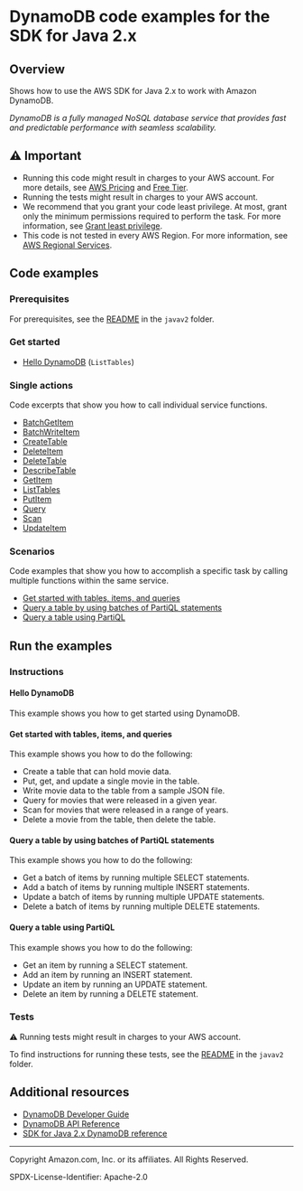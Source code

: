 # DynamoDB code examples for the SDK for Java 2.x

## Overview

Shows how to use the AWS SDK for Java 2.x to work with Amazon DynamoDB.

<!--custom.overview.start-->
<!--custom.overview.end-->

_DynamoDB is a fully managed NoSQL database service that provides fast and predictable performance with seamless scalability._

## ⚠ Important

* Running this code might result in charges to your AWS account. For more details, see [AWS Pricing](https://aws.amazon.com/pricing/) and [Free Tier](https://aws.amazon.com/free/).
* Running the tests might result in charges to your AWS account.
* We recommend that you grant your code least privilege. At most, grant only the minimum permissions required to perform the task. For more information, see [Grant least privilege](https://docs.aws.amazon.com/IAM/latest/UserGuide/best-practices.html#grant-least-privilege).
* This code is not tested in every AWS Region. For more information, see [AWS Regional Services](https://aws.amazon.com/about-aws/global-infrastructure/regional-product-services).

<!--custom.important.start-->
<!--custom.important.end-->

## Code examples

### Prerequisites

For prerequisites, see the [README](../../README.md#Prerequisites) in the `javav2` folder.


<!--custom.prerequisites.start-->
<!--custom.prerequisites.end-->

### Get started

- [Hello DynamoDB](src/main/java/com/example/dynamodb/ListTables.java#L6) (`ListTables`)


### Single actions

Code excerpts that show you how to call individual service functions.

- [BatchGetItem](src/main/java/com/example/dynamodb/BatchReadItems.java#L6)
- [BatchWriteItem](src/main/java/com/example/dynamodb/BatchWriteItems.java#L6)
- [CreateTable](src/main/java/com/example/dynamodb/CreateTable.java#L6)
- [DeleteItem](src/main/java/com/example/dynamodb/DeleteItem.java#L6)
- [DeleteTable](src/main/java/com/example/dynamodb/DeleteTable.java#L6)
- [DescribeTable](src/main/java/com/example/dynamodb/DescribeTable.java#L6)
- [GetItem](src/main/java/com/example/dynamodb/GetItem.java#L6)
- [ListTables](src/main/java/com/example/dynamodb/ListTables.java#L6)
- [PutItem](src/main/java/com/example/dynamodb/PutItem.java#L6)
- [Query](src/main/java/com/example/dynamodb/Query.java#L6)
- [Scan](src/main/java/com/example/dynamodb/DynamoDBScanItems.java#L6)
- [UpdateItem](src/main/java/com/example/dynamodb/UpdateItem.java#L6)

### Scenarios

Code examples that show you how to accomplish a specific task by calling multiple
functions within the same service.

- [Get started with tables, items, and queries](src/main/java/com/example/dynamodb/Scenario.java)
- [Query a table by using batches of PartiQL statements](src/main/java/com/example/dynamodb/ScenarioPartiQLBatch.java)
- [Query a table using PartiQL](src/main/java/com/example/dynamodb/ScenarioPartiQ.java)


<!--custom.examples.start-->
<!--custom.examples.end-->

## Run the examples

### Instructions


<!--custom.instructions.start-->
<!--custom.instructions.end-->

#### Hello DynamoDB

This example shows you how to get started using DynamoDB.



#### Get started with tables, items, and queries

This example shows you how to do the following:

- Create a table that can hold movie data.
- Put, get, and update a single movie in the table.
- Write movie data to the table from a sample JSON file.
- Query for movies that were released in a given year.
- Scan for movies that were released in a range of years.
- Delete a movie from the table, then delete the table.

<!--custom.scenario_prereqs.dynamodb_Scenario_GettingStartedMovies.start-->
<!--custom.scenario_prereqs.dynamodb_Scenario_GettingStartedMovies.end-->


<!--custom.scenarios.dynamodb_Scenario_GettingStartedMovies.start-->
<!--custom.scenarios.dynamodb_Scenario_GettingStartedMovies.end-->

#### Query a table by using batches of PartiQL statements

This example shows you how to do the following:

- Get a batch of items by running multiple SELECT statements.
- Add a batch of items by running multiple INSERT statements.
- Update a batch of items by running multiple UPDATE statements.
- Delete a batch of items by running multiple DELETE statements.

<!--custom.scenario_prereqs.dynamodb_Scenario_PartiQLBatch.start-->
<!--custom.scenario_prereqs.dynamodb_Scenario_PartiQLBatch.end-->


<!--custom.scenarios.dynamodb_Scenario_PartiQLBatch.start-->
<!--custom.scenarios.dynamodb_Scenario_PartiQLBatch.end-->

#### Query a table using PartiQL

This example shows you how to do the following:

- Get an item by running a SELECT statement.
- Add an item by running an INSERT statement.
- Update an item by running an UPDATE statement.
- Delete an item by running a DELETE statement.

<!--custom.scenario_prereqs.dynamodb_Scenario_PartiQLSingle.start-->
<!--custom.scenario_prereqs.dynamodb_Scenario_PartiQLSingle.end-->


<!--custom.scenarios.dynamodb_Scenario_PartiQLSingle.start-->
<!--custom.scenarios.dynamodb_Scenario_PartiQLSingle.end-->

### Tests

⚠ Running tests might result in charges to your AWS account.


To find instructions for running these tests, see the [README](../../README.md#Tests)
in the `javav2` folder.



<!--custom.tests.start-->
<!--custom.tests.end-->

## Additional resources

- [DynamoDB Developer Guide](https://docs.aws.amazon.com/amazondynamodb/latest/developerguide/Introduction.html)
- [DynamoDB API Reference](https://docs.aws.amazon.com/amazondynamodb/latest/APIReference/Welcome.html)
- [SDK for Java 2.x DynamoDB reference](https://sdk.amazonaws.com/java/api/latest/software/amazon/awssdk/services/dynamodb/package-summary.html)

<!--custom.resources.start-->
<!--custom.resources.end-->

---

Copyright Amazon.com, Inc. or its affiliates. All Rights Reserved.

SPDX-License-Identifier: Apache-2.0